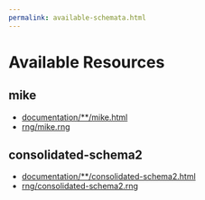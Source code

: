 ```yaml
---
permalink: available-schemata.html
---
```


# Available Resources


## mike

- [documentation/**/mike.html](documentation/**/mike.html)
- [rng/mike.rng](rng/mike.rng)

## consolidated-schema2

- [documentation/**/consolidated-schema2.html](documentation/**/consolidated-schema2.html)
- [rng/consolidated-schema2.rng](rng/consolidated-schema2.rng)
